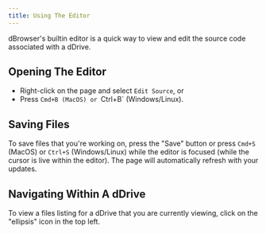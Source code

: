 ```yaml
---
title: Using The Editor
---
```


dBrowser's builtin editor is a quick way to view and edit the source code associated with a dDrive.

## Opening The Editor
* Right-click on the page and select `Edit Source`, or 
* Press `Cmd+B (MacOS) or `Ctrl+B` (Windows/Linux).

## Saving Files
To save files that you're working on, press the "Save" button or press `Cmd+S` (MacOS) or `Ctrl+S` (Windows/Linux) while the editor is focused (while the cursor is live within the editor). The page will automatically refresh with your updates.

## Navigating Within A dDrive
To view a files listing for a dDrive that you are currently viewing, click on the "ellipsis" icon in the top left.